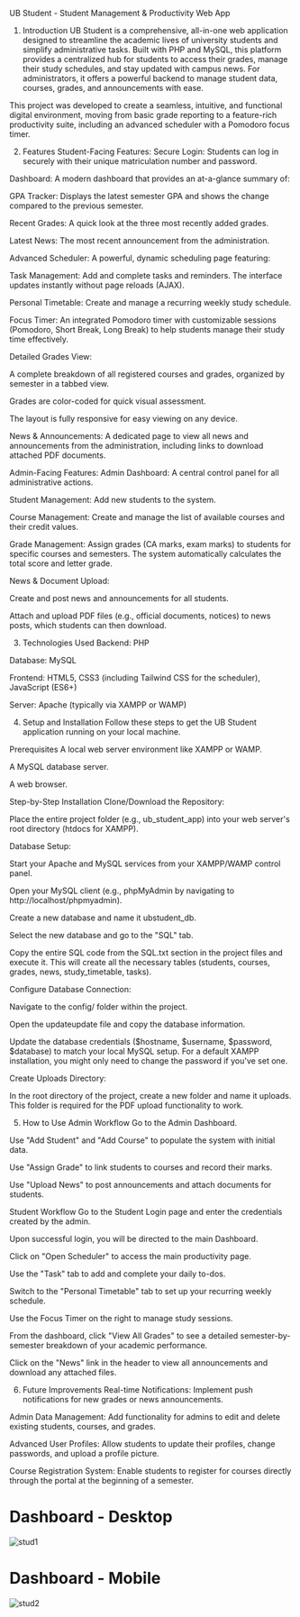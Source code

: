 UB Student - Student Management & Productivity Web App
1. Introduction
UB Student is a comprehensive, all-in-one web application designed to streamline the academic lives of university students and simplify administrative tasks. Built with PHP and MySQL, this platform provides a centralized hub for students to access their grades, manage their study schedules, and stay updated with campus news. For administrators, it offers a powerful backend to manage student data, courses, grades, and announcements with ease.

This project was developed to create a seamless, intuitive, and functional digital environment, moving from basic grade reporting to a feature-rich productivity suite, including an advanced scheduler with a Pomodoro focus timer.

2. Features
Student-Facing Features:
Secure Login: Students can log in securely with their unique matriculation number and password.

Dashboard: A modern dashboard that provides an at-a-glance summary of:

GPA Tracker: Displays the latest semester GPA and shows the change compared to the previous semester.

Recent Grades: A quick look at the three most recently added grades.

Latest News: The most recent announcement from the administration.

Advanced Scheduler: A powerful, dynamic scheduling page featuring:

Task Management: Add and complete tasks and reminders. The interface updates instantly without page reloads (AJAX).

Personal Timetable: Create and manage a recurring weekly study schedule.

Focus Timer: An integrated Pomodoro timer with customizable sessions (Pomodoro, Short Break, Long Break) to help students manage their study time effectively.

Detailed Grades View:

A complete breakdown of all registered courses and grades, organized by semester in a tabbed view.

Grades are color-coded for quick visual assessment.

The layout is fully responsive for easy viewing on any device.

News & Announcements: A dedicated page to view all news and announcements from the administration, including links to download attached PDF documents.

Admin-Facing Features:
Admin Dashboard: A central control panel for all administrative actions.

Student Management: Add new students to the system.

Course Management: Create and manage the list of available courses and their credit values.

Grade Management: Assign grades (CA marks, exam marks) to students for specific courses and semesters. The system automatically calculates the total score and letter grade.

News & Document Upload:

Create and post news and announcements for all students.

Attach and upload PDF files (e.g., official documents, notices) to news posts, which students can then download.

3. Technologies Used
Backend: PHP

Database: MySQL

Frontend: HTML5, CSS3 (including Tailwind CSS for the scheduler), JavaScript (ES6+)

Server: Apache (typically via XAMPP or WAMP)

4. Setup and Installation
Follow these steps to get the UB Student application running on your local machine.

Prerequisites
A local web server environment like XAMPP or WAMP.

A MySQL database server.

A web browser.

Step-by-Step Installation
Clone/Download the Repository:

Place the entire project folder (e.g., ub_student_app) into your web server's root directory (htdocs for XAMPP).

Database Setup:

Start your Apache and MySQL services from your XAMPP/WAMP control panel.

Open your MySQL client (e.g., phpMyAdmin by navigating to http://localhost/phpmyadmin).

Create a new database and name it ubstudent_db.

Select the new database and go to the "SQL" tab.

Copy the entire SQL code from the SQL.txt section in the project files and execute it. This will create all the necessary tables (students, courses, grades, news, study_timetable, tasks).

Configure Database Connection:

Navigate to the config/ folder within the project.

Open the updateupdate file and copy the database information.

Update the database credentials ($hostname, $username, $password, $database) to match your local MySQL setup. For a default XAMPP installation, you might only need to change the password if you've set one.

Create Uploads Directory:

In the root directory of the project, create a new folder and name it uploads. This folder is required for the PDF upload functionality to work.



5. How to Use
Admin Workflow
Go to the Admin Dashboard.

Use "Add Student" and "Add Course" to populate the system with initial data.

Use "Assign Grade" to link students to courses and record their marks.

Use "Upload News" to post announcements and attach documents for students.

Student Workflow
Go to the Student Login page and enter the credentials created by the admin.

Upon successful login, you will be directed to the main Dashboard.

Click on "Open Scheduler" to access the main productivity page.

Use the "Task" tab to add and complete your daily to-dos.

Switch to the "Personal Timetable" tab to set up your recurring weekly schedule.

Use the Focus Timer on the right to manage study sessions.

From the dashboard, click "View All Grades" to see a detailed semester-by-semester breakdown of your academic performance.

Click on the "News" link in the header to view all announcements and download any attached files.

6. Future Improvements
Real-time Notifications: Implement push notifications for new grades or news announcements.

Admin Data Management: Add functionality for admins to edit and delete existing students, courses, and grades.

Advanced User Profiles: Allow students to update their profiles, change passwords, and upload a profile picture.

Course Registration System: Enable students to register for courses directly through the portal at the beginning of a semester.

# Dashboard - Desktop
![stud1](https://github.com/user-attachments/assets/f6a48138-4cb5-4d4d-b921-5479fe917b5b)

# Dashboard - Mobile
![stud2](https://github.com/user-attachments/assets/2a51a644-e6ea-4143-8195-414ab58bd9bd)
